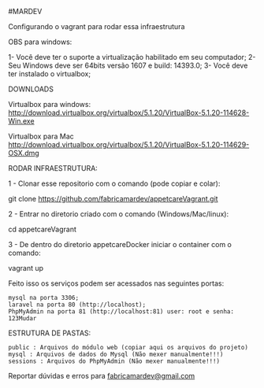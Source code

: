#MARDEV

Configurando o vagrant para rodar essa infraestrutura

OBS para windows:

1- Você deve ter o suporte a virtualização habilitado em seu computador;
2- Seu Windows deve ser 64bits versão 1607 e build: 14393.0;
3- Você deve ter instalado o virtualbox;

DOWNLOADS

Virtualbox para windows: http://download.virtualbox.org/virtualbox/5.1.20/VirtualBox-5.1.20-114628-Win.exe

Virtualbox para Mac http://download.virtualbox.org/virtualbox/5.1.20/VirtualBox-5.1.20-114629-OSX.dmg

RODAR INFRAESTRUTURA:

1 - Clonar esse repositorio com o comando (pode copiar e colar):

git clone https://github.com/fabricamardev/appetcareVagrant.git

2 - Entrar no diretorio criado com o comando (Windows/Mac/linux):

cd appetcareVagrant

3 - De dentro do diretorio appetcareDocker iniciar o container com o comando:

vagrant up

Feito isso os serviços podem ser acessados nas seguintes portas:

    mysql na porta 3306;
    laravel na porta 80 (http://localhost);
    PhpMyAdmin na porta 81 (http://localhost:81) user: root e senha: 123Mudar

ESTRUTURA DE PASTAS:

    public : Arquivos do módulo web (copiar aqui os arquivos do projeto)
    mysql : Arquivos de dados do Mysql (Não mexer manualmente!!!)
    sessions : Arquivos do PhpMyAdmin (Não mexer manualmente!!!)

Reportar dúvidas e erros para fabricamardev@gmail.com
